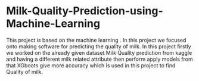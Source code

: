 # Milk-Quality-Prediction-using-Machine-Learning
This project is based on the machine learning . In this project we focused onto making software for predicting the quality of milk.
In this project firstly we worked on the already given dataset Milk Quality prediction from kaggle and having a different milk related attribute then perform apply models from that XGboots give more accuracy which is used in this project to find Quality of milk.
